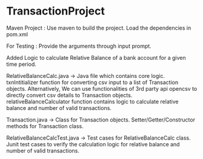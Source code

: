 # TransactionProject

Maven Project : Use maven to build the project. Load the dependencies in pom.xml

For Testing : Provide the arguments through input prompt.

Added Logic to calculate Relative Balance of a bank account for a given time period.

RelativeBalanceCalc.java -> Java file which contains core logic. 
                            txnIntitializer function for converting csv input to a list of Transaction objects.
                            Alternatively, We can use functionalities of 3rd party api opencsv to directly convert csv details to Transaction objects. 
                            relativeBalanceCalculator function contains logic to calculate relative balance and number of valid transactions.
                            
Transaction.java -> Class for Transaction objects. 
                    Setter/Getter/Constructor methods for Transaction class.

RelativeBalanceCalcTest.java -> Test cases for RelativeBalanceCalc class. 
                                Junit test cases to verify the calculation logic for relative balance and number of valid transactions. 


